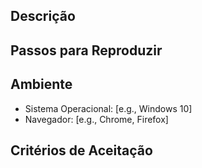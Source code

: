 ## Descrição
<!-- Descreva o problema ou a solicitação de funcionalidade -->

## Passos para Reproduzir
<!-- Passos detalhados para reproduzir o problema (se aplicável) -->

## Ambiente
- Sistema Operacional: [e.g., Windows 10]
- Navegador: [e.g., Chrome, Firefox]

## Critérios de Aceitação
<!-- Critérios específicos que precisam ser atendidos para considerar a issue resolvida -->
